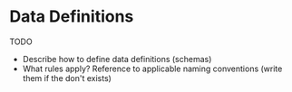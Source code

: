 # Data Definitions
TODO
* Describe how to define data definitions (schemas)
* What rules apply? Reference to applicable naming conventions
  (write them if the don't exists)

  